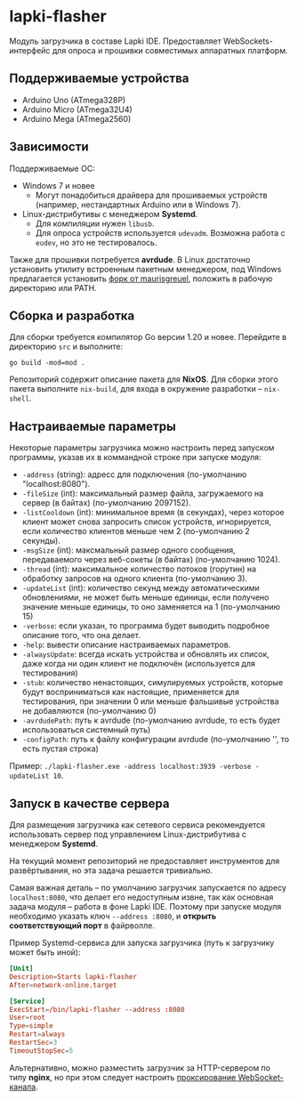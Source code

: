 # lapki-flasher

Модуль загрузчика в составе Lapki IDE. Предоставляет WebSockets-интерфейс для опроса и прошивки совместимых аппаратных платформ.

## Поддерживаемые устройства

- Arduino Uno (ATmega328P)
- Arduino Micro (ATmega32U4)
- Arduino Mega (ATmega2560)

## Зависимости

Поддерживаемые ОС:

- Windows 7 и новее
  - Могут понадобиться драйвера для прошиваемых устройств (например, нестандартных Arduino или в Windows 7).
- Linux-дистрибутивы с менеджером **Systemd**.
  - Для компиляции нужен `libusb`.
  - Для опроса устройств используется `udevadm`. Возможна работа с `eudev`, но это не тестировалось.

Также для прошивки потребуется **avrdude**. В Linux достаточно установить утилиту встроенным пакетным менеджером, под Windows предлагается установить [форк от maurisgreuel](https://github.com/mariusgreuel/avrdude), положить в рабочую директорию или PATH.

## Сборка и разработка

Для сборки требуется компилятор Go версии 1.20 и новее. Перейдите в директорию `src` и выполните:

`go build -mod=mod .`

Репозиторий содержит описание пакета для **NixOS**. Для сборки этого пакета выполните `nix-build`, для входа в окружение разработки – `nix-shell`.

## Настраиваемые параметры

Некоторые параметры загрузчика можно настроить перед запуском программы, указав их в коммандной строке при запуске модуля:

- `-address` (string): адресс для подключения (по-умолчанию "localhost:8080").
- `-fileSize` (int): максимальный размер файла, загружаемого на сервер (в байтах) (по-умолчанию 2097152).
- `-listCooldown` (int): минимальное время (в секундах), через которое клиент может снова запросить список устройств, игнорируется, если количество клиентов меньше чем 2 (по-умолчанию 2 секунды).
- `-msgSize` (int): максмальный размер одного сообщения, передаваемого через веб-сокеты (в байтах) (по-умолчанию 1024).
- `-thread` (int): максимальное количество потоков (горутин) на обработку запросов на одного клиента (по-умолчанию 3).
- `-updateList` (int): количество секунд между автоматическими обновлениями, не может быть меньше единицы, если получено значение меньше единицы, то оно заменяется на 1 (по-умолчанию 15)
- `-verbose`: если указан, то программа будет выводить подробное описание того, что она делает.
- `-help`: вывести описание настраиваемых параметров.
- `-alwaysUpdate`: всегда искать устройства и обновлять их список, даже когда ни один клиент не подключён (используется для тестирования)
- `-stub`: количество ненастоящих, симулируемых устройств, которые будут восприниматься как настоящие, применяется для тестирования, при значении 0 или меньше фальшивые устройства не добавляются (по-умолчанию 0)
- `-avrdudePath`: путь к avrdude (по-умолчанию avrdude, то есть будет использоваться системный путь)
- `-configPath`: путь к файлу конфигурации avrdude (по-умолчанию '', то есть пустая строка)

Пример: `./lapki-flasher.exe -address localhost:3939 -verbose -updateList 10`.

## Запуск в качестве сервера

Для размещения загрузчика как сетевого сервиса рекомендуется использовать сервер под управлением Linux-дистрибутива с менеджером **Systemd**.

На текущий момент репозиторий не предоставляет инструментов для развёртывания, но эта задача решается тривиально.

Самая важная деталь – по умолчанию загрузчик запускается по адресу `localhost:8080`, что делает его недоступным извне, так как основная задача модуля – работа в фоне Lapki IDE. Поэтому при запуске модуля необходимо указать ключ `--address :8080`, и **открыть соответствующий порт** в файрволле.

Пример Systemd-сервиса для запуска загрузчика (путь к загрузчику может быть иной):

```toml
[Unit]
Description=Starts lapki-flasher
After=network-online.target

[Service]
ExecStart=/bin/lapki-flasher --address :8080
User=root
Type=simple
Restart=always
RestartSec=3
TimeoutStopSec=5
```

Альтернативно, можно разместить загрузчик за HTTP-сервером по типу **nginx**, но при этом следует настроить [проксирование WebSocket-канала](http://nginx.org/en/docs/http/websocket.html).
